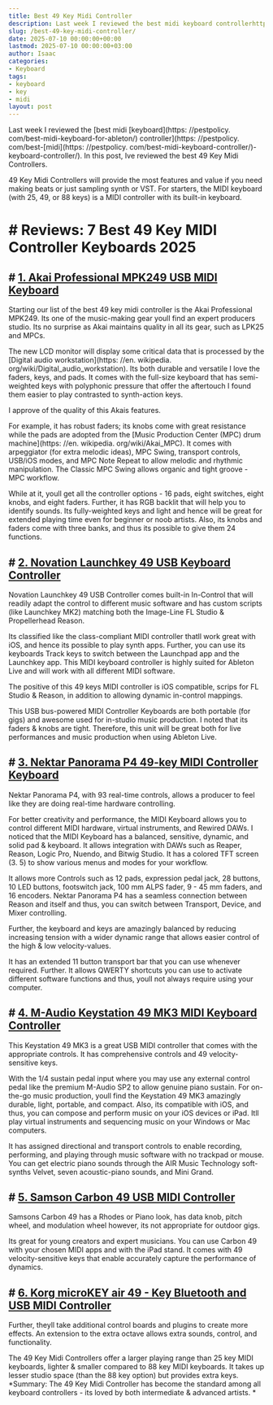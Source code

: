 ```yaml
---
title: Best 49 Key Midi Controller
description: Last week I reviewed the best midi keyboard controllerhttpspestpolicy.combest-midi-keyboard-controller . In this post, Ive reviewed the best 49 Key Midi...
slug: /best-49-key-midi-controller/
date: 2025-07-10 00:00:00+00:00
lastmod: 2025-07-10 00:00:00+03:00
author: Isaac
categories:
- Keyboard
tags:
- keyboard
- key
- midi
layout: post
---
```


Last week I reviewed the [best midi [keyboard](https: //pestpolicy. com/best-midi-keyboard-for-ableton/) controller](https: //pestpolicy. com/best-[midi](https: //pestpolicy. com/best-midi-keyboard-controller/)-keyboard-controller/). In this post, Ive reviewed the best 49 Key Midi Controllers.

49 Key Midi Controllers will provide the most features and value if you need making beats or just sampling synth or VST. For starters, the MIDI keyboard (with 25, 49, or 88 keys) is a MIDI controller with its built-in keyboard.

# # Reviews: 7 Best 49 Key MIDI Controller Keyboards 2025

## # [1. Akai Professional MPK249 USB MIDI Keyboard](https://www.amazon.com/dp/B00IJ7FGSC/?tag=p-policy-20)

Starting our list of the best 49 key midi controller is the Akai Professional MPK249. Its one of the music-making gear youll find an expert producers studio. Its no surprise as Akai maintains quality in all its gear, such as LPK25 and MPCs.

The new LCD monitor will display some critical data that is processed by the [Digital audio workstation](https: //en. wikipedia. org/wiki/Digital_audio_workstation). Its both durable and versatile I love the faders, keys, and pads. It comes with the full-size keyboard that has semi-weighted keys with polyphonic pressure that offer the aftertouch I found them easier to play contrasted to synth-action keys.

I approve of the quality of this Akais features.

For example, it has robust faders; its knobs come with great resistance while the pads are adopted from the [Music Production Center (MPC) drum machine](https: //en. wikipedia. org/wiki/Akai_MPC). It comes with arpeggiator (for extra melodic ideas), MPC Swing, transport controls, USB/iOS modes, and MPC Note Repeat to allow melodic and rhythmic manipulation. The Classic MPC Swing allows organic and tight groove - MPC workflow.

While at it, youll get all the controller options - 16 pads, eight switches, eight knobs, and eight faders. Further, it has RGB backlit that will help you to identify sounds. Its fully-weighted keys and light and hence will be great for extended playing time even for beginner or noob artists. Also, its knobs and faders come with three banks, and thus its possible to give them 24 functions.

## # [2. Novation Launchkey 49 USB Keyboard Controller](https://www.amazon.com/dp/B00IWVWUWA/?tag=p-policy-20)

Novation Launchkey 49 USB Controller comes built-in In-Control that will readily adapt the control to different music software and has custom scripts (like Launchkey MK2) matching both the Image-Line FL Studio & Propellerhead Reason.

Its classified like the class-compliant MIDI controller thatll work great with iOS, and hence its possible to play synth apps. Further, you can use its keyboards Track keys to switch between the Launchpad app and the Launchkey app. This MIDI keyboard controller is highly suited for Ableton Live and will work with all different MIDI software.

The positive of this 49 keys MIDI controller is iOS compatible, scrips for FL Studio & Reason, in addition to allowing dynamic in-control mappings.

This USB bus-powered MIDI Controller Keyboards are both portable (for gigs) and awesome used for in-studio music production. I noted that its faders & knobs are tight. Therefore, this unit will be great both for live performances and music production when using Ableton Live.

## # [3. Nektar Panorama P4 49-key MIDI Controller Keyboard](https://www.amazon.com/dp/B008EY9XPW/?tag=p-policy-20)

Nektar Panorama P4, with 93 real-time controls, allows a producer to feel like they are doing real-time hardware controlling.

For better creativity and performance, the MIDI Keyboard allows you to control different MIDI hardware, virtual instruments, and Rewired DAWs. I noticed that the MIDI Keyboard has a balanced, sensitive, dynamic, and solid pad & keyboard. It allows integration with DAWs such as Reaper, Reason, Logic Pro, Nuendo, and Bitwig Studio. It has a colored TFT screen (3. 5) to show various menus and modes for your workflow.

It allows more Controls such as 12 pads, expression pedal jack, 28 buttons, 10 LED buttons, footswitch jack, 100 mm ALPS fader, 9 - 45 mm faders, and 16 encoders. Nektar Panorama P4 has a seamless connection between Reason and itself and thus, you can switch between Transport, Device, and Mixer controlling.

Further, the keyboard and keys are amazingly balanced by reducing increasing tension with a wider dynamic range that allows easier control of the high & low velocity-values.

It has an extended 11 button transport bar that you can use whenever required. Further. It allows QWERTY shortcuts you can use to activate different software functions and thus, youll not always require using your computer.

## # [4. M-Audio Keystation 49 MK3 MIDI Keyboard Controller](https://www.amazon.com/dp/B07DDN6TP6/?tag=p-policy-20)

This Keystation 49 MK3 is a great USB MIDI controller that comes with the appropriate controls. It has comprehensive controls and 49 velocity-sensitive keys.

With the 1/4 sustain pedal input where you may use any external control pedal like the premium M-Audio SP2 to allow genuine piano sustain. For on-the-go music production, youll find the Keystation 49 MK3 amazingly durable, light, portable, and compact. Also, its compatible with iOS, and thus, you can compose and perform music on your iOS devices or iPad. Itll play virtual instruments and sequencing music on your Windows or Mac computers.

It has assigned directional and transport controls to enable recording, performing, and playing through music software with no trackpad or mouse. You can get electric piano sounds through the AIR Music Technology soft-synths Velvet, seven acoustic-piano sounds, and Mini Grand.

## # [5. Samson Carbon 49 USB MIDI Controller](https://www.amazon.com/dp/B0077AMUFY/?tag=p-policy-20)

Samsons Carbon 49 has a Rhodes or Piano look, has data knob, pitch wheel, and modulation wheel however, its not appropriate for outdoor gigs.

Its great for young creators and expert musicians. You can use Carbon 49 with your chosen MIDI apps and with the iPad stand. It comes with 49 velocity-sensitive keys that enable accurately capture the performance of dynamics.

## # [6. Korg microKEY air 49 - Key Bluetooth and USB MIDI Controller](https://www.amazon.com/dp/B018ATKMFK/?tag=p-policy-20)

Further, theyll take additional control boards and plugins to create more effects. An extension to the extra octave allows extra sounds, control, and functionality.

The 49 Key Midi Controllers offer a larger playing range than 25 key MIDI keyboards, lighter & smaller compared to 88 key MIDI keyboards. It takes up lesser studio space (than the 88 key option) but provides extra keys. *Summary: The 49 Key Midi Controller has become the standard among all keyboard controllers - its loved by both intermediate & advanced artists. *
